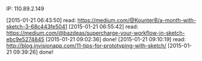 IP: 110.89.2.149

[2015-01-21 06:43:50] read: https://medium.com/@KounterB/a-month-with-sketch-3-68c443fe5041
[2015-01-21 06:55:42] read: https://medium.com/@bazdeas/supercharge-your-workflow-in-sketch-ebc9e5274845
[2015-01-21 09:02:36] done!
[2015-01-21 09:10:19] read: http://blog.invisionapp.com/11-tips-for-prototyping-with-sketch/
[2015-01-21 09:39:26] done!
